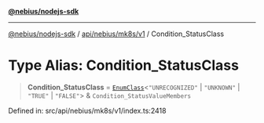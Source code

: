 [**@nebius/nodejs-sdk**](../../../../../README.md)

---

[@nebius/nodejs-sdk](../../../../../README.md) / [api/nebius/mk8s/v1](../README.md) / Condition_StatusClass

# Type Alias: Condition_StatusClass

> **Condition_StatusClass** = [`EnumClass`](../../../../../runtime/protos/enum/type-aliases/EnumClass.md)\<`"UNRECOGNIZED"` \| `"UNKNOWN"` \| `"TRUE"` \| `"FALSE"`\> & `Condition_StatusValueMembers`

Defined in: src/api/nebius/mk8s/v1/index.ts:2418

